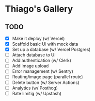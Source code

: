 # Thiago's Gallery

## TODO

- [x] Make it deploy (w/ Vercel)
- [x] Scaffold basic UI with mock data
- [x] Set up a database (w/ Vercel Postgres)
- [ ] Attach database to UI
- [ ] Add authentication (w/ Clerk)
- [ ] Add image upload
- [ ] Error management (w/ Sentry)
- [ ] Routing/image page (parallel route)
- [ ] Delete button (w/ Server Actions)
- [ ] Analytics (w/ Posthog)
- [ ] Rate limitig (w/ Upstash)